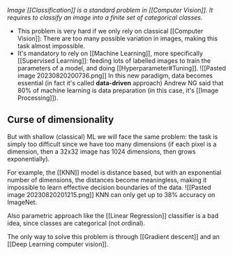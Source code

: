 _Image [[Classification]] is a standard problem in [[Computer Vision]]. It requires to classify an image into a finite set of categorical classes._

- This problem is very hard if we only rely on classical [[Computer Vision]]: There are too many possible variation in images, making this task almost impossible.
- It's mandatory to rely on [[Machine Learning]], more specifically [[Supervised Learning]]: feeding lots of labelled images to train the parameters of a model, and doing [[Hyperparameter#Tuning]].
![[Pasted image 20230820200736.png]]
In this new paradigm, data becomes essential (in fact it's called **data-driven** approach)
Andrew NG said that 80% of machine learning is data preparation (in this case, it's [[Image Processing]]).
## Curse of dimensionality
But with shallow (classical) ML we will face the same problem: the task is simply too difficult since we have too many dimensions (if each pixel is a dimension, then a 32x32 image has 1024 dimensions, then grows exponentially).

For example, the [[KNN]] model is distance based, but with an exponential number of dimensions, the distances become meaningless, making it impossible to learn effective decision boundaries of the data.
![[Pasted image 20230820201215.png]]
KNN can only get up to 38% accuracy on ImageNet.

Also parametric approach like the [[Linear Regression]] classifier is a bad idea, since classes are categorical (not ordinal).

The only way to solve this problem is through [[Gradient descent]] and an [[Deep Learning computer vision]].